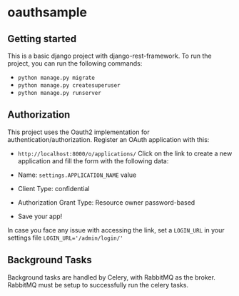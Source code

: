 # oauthsample

## Getting started

This is a basic django project with django-rest-framework.
To run the project, you can run the following commands:

- `python manage.py migrate`
- `python manage.py createsuperuser`
- `python manage.py runserver`

## Authorization
This project uses the Oauth2 implementation for authentication/authorization.
Register an OAuth application with this:
- `http://localhost:8000/o/applications/`
Click on the link to create a new application and fill the form with the following data:

- Name: `settings.APPLICATION_NAME` value
- Client Type: confidential
- Authorization Grant Type: Resource owner password-based
- Save your app!

In case you face any issue with accessing the link, set a `LOGIN_URL` in your
settings file
`LOGIN_URL='/admin/login/'`

## Background Tasks
Background tasks are handled by Celery, with RabbitMQ as the broker.
RabbitMQ must be setup to successfully run the celery tasks.
